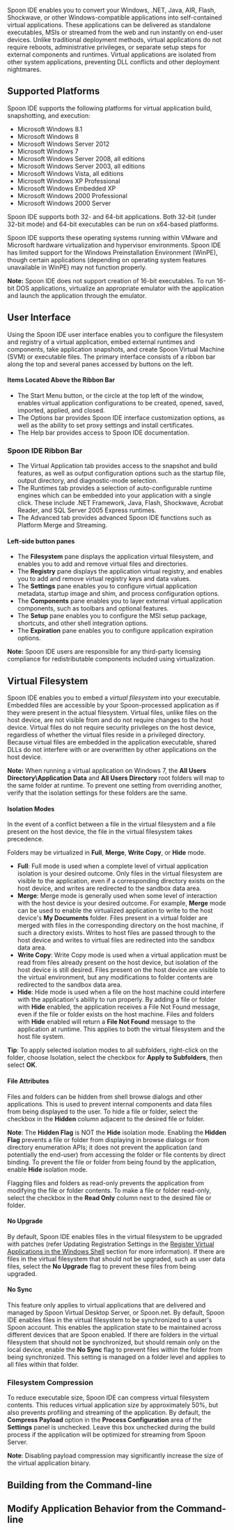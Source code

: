 Spoon IDE enables you to convert your Windows, .NET, Java, AIR, Flash, Shockwave, or other Windows-compatible applications into self-contained virtual applications. These applications can be delivered as standalone executables, MSIs or streamed from the web and run instantly on end-user devices. Unlike traditional deployment methods, virtual applications do not require reboots, administrative privileges, or separate setup steps for external components and runtimes. Virtual applications are isolated from other system applications, preventing DLL conflicts and other deployment nightmares.

## Supported Platforms ##
Spoon IDE supports the following platforms for virtual application build, snapshotting, and execution:

- Microsoft Windows 8.1
- Microsoft Windows 8
- Microsoft Windows Server 2012
- Microsoft Windows 7
- Microsoft Windows Server 2008, all editions
- Microsoft Windows Server 2003, all editions
- Microsoft Windows Vista, all editions
- Microsoft Windows XP Professional
- Microsoft Windows Embedded XP
- Microsoft Windows 2000 Professional
- Microsoft Windows 2000 Server

Spoon IDE supports both 32- and 64-bit applications. Both 32-bit (under 32-bit mode) and 64-bit executables can be run on x64-based platforms.

Spoon IDE supports these operating systems running within VMware and Microsoft hardware virtualization and hypervisor environments. Spoon IDE has limited support for the Windows Preinstallation Environment (WinPE), though certain applications (depending on operating system features unavailable in WinPE) may not function properly.

**Note:** Spoon IDE does not support creation of 16-bit executables. To run 16-bit DOS applications, virtualize an appropriate emulator with the application and launch the application through the emulator.

## User Interface ##

Using the Spoon IDE user interface enables you to configure the filesystem and registry of a virtual application, embed external runtimes and components, take application snapshots, and create Spoon Virtual Machine (SVM) or executable files. The primary interface consists of a ribbon bar along the top and several panes accessed by buttons on the left.

#### Items Located Above the Ribbon Bar ####

- The Start Menu button, or the circle at the top left of the window, enables virtual application configurations to be created, opened, saved, imported, applied, and closed.
- The Options bar provides Spoon IDE interface customization options, as well as the ability to set proxy settings and install certificates.
- The Help bar provides access to Spoon IDE documentation.

### Spoon IDE Ribbon Bar ###
- The Virtual Application tab provides access to the snapshot and build features, as well as output configuration options such as the startup file, output directory, and diagnostic-mode selection.
- The Runtimes tab provides a selection of auto-configurable runtime engines which can be embedded into your application with a single click. These include .NET Framework, Java, Flash, Shockwave, Acrobat Reader, and SQL Server 2005 Express runtimes.
- The Advanced tab provides advanced Spoon IDE functions such as Platform Merge and Streaming.

#### Left-side button panes ####

- The **Filesystem** pane displays the application virtual filesystem, and enables you to add and remove virtual files and directories.
- The **Registry** pane displays the application virtual registry, and enables you to add and remove virtual registry keys and data values.
- The **Settings** pane enables you to configure virtual application metadata, startup image and shim, and process configuration options.
- The **Components** pane enables you to layer external virtual application components, such as toolbars and optional features.
- The **Setup** pane enables you to configure the MSI setup package, shortcuts, and other shell integration options.
- The **Expiration** pane enables you to configure application expiration options.

**Note:** Spoon IDE users are responsible for any third-party licensing compliance for redistributable components included using virtualization.

## Virtual Filesystem ##
Spoon IDE enables you to embed a *virtual filesystem* into your executable. Embedded files are accessible by your Spoon-processed application as if they were present in the actual filesystem. Virtual files, unlike files on the host device, are not visible from and do not require changes to the host device. Virtual files do not require security privileges on the host device, regardless of whether the virtual files reside in a privileged directory. Because virtual files are embedded in the application executable, shared DLLs do not interfere with or are overwritten by other applications on the host device.

**Note:** When running a virtual application on Windows 7, the **All Users Directory\Application Data** and **All Users Directory** root folders will map to the same folder at runtime. To prevent one setting from overriding another, verify that the isolation settings for these folders are the same.

#### Isolation Modes ####

In the event of a conflict between a file in the virtual filesystem and a file present on the host device, the file in the virtual filesystem takes precedence.

Folders may be virtualized in **Full**, **Merge**, **Write Copy**, or **Hide** mode.

- **Full**: Full mode is used when a complete level of virtual application isolation is your desired outcome. Only files in the virtual filesystem are visible to the application, even if a corresponding directory exists on the host device, and writes are redirected to the sandbox data area. 
- **Merge**: Merge mode is generally used when some level of interaction with the host device is your desired outcome. For example, **Merge** mode can be used to enable the virtualized application to write to the host device's **My Documents** folder. Files present in a virtual folder are merged with files in the corresponding directory on the host machine, if such a directory exists. Writes to host files are passed through to the host device and writes to virtual files are redirected into the sandbox data area. 
- **Write Copy**: Write Copy mode is used when a virtual application must be read from files already present on the host device, but isolation of the host device is still desired. Files present on the host device are visible to the virtual environment, but any modifications to folder contents are redirected to the sandbox data area. 
- **Hide**: Hide mode is used when a file on the host machine could interfere with the application's ability to run properly. By adding a file or folder with **Hide** enabled, the application receives a File Not Found message, even if the file or folder exists on the host machine. Files and folders with **Hide** enabled will return a **File Not Found** message to the application at runtime. This applies to both the virtual filesystem and the host file system. 

**Tip**: To apply selected isolation modes to all subfolders, right-click on the folder, choose Isolation, select the checkbox for **Apply to Subfolders**, then select **OK**.

#### File Attributes ####

Files and folders can be hidden from shell browse dialogs and other applications. This is used to prevent internal components and data files from being displayed to the user. To hide a file or folder, select the checkbox in the **Hidden** column adjacent to the desired file or folder.

**Note**: The **Hidden Flag** is NOT the **Hide** isolation mode. Enabling the **Hidden Flag** prevents a file or folder from displaying in browse dialogs or from directory enumeration APIs; it does not prevent the application (and potentially the end-user) from accessing the folder or file contents by direct binding. To prevent the file or folder from being found by the application, enable **Hide** isolation mode.

Flagging files and folders as read-only prevents the application from modifying the file or folder contents. To make a file or folder read-only, select the checkbox in the **Read Only** column next to the desired file or folder.

#### No Upgrade ####

By default, Spoon IDE enables files in the virtual filesystem to be upgraded with patches (refer Updating Registration Settings in the [Register Virtual Applications in the Windows Shell](register-virtual-applications-in-the-windows-shell) section for more information). If there are files in the virtual filesystem that should not be upgraded, such as user data files, select the **No Upgrade** flag to prevent these files from being upgraded.

#### No Sync ####

This feature only applies to virtual applications that are delivered and managed by Spoon Virtual Desktop Server, or Spoon.net. By default, Spoon IDE enables files in the virtual filesystem to be synchronized to a user's Spoon account. This enables the application state to be maintained across different devices that are Spoon enabled. If there are folders in the virtual filesystem that should not be synchronized, but should remain only on the local device, enable the **No Sync** flag to prevent files within the folder from being synchronized. This setting is managed on a folder level and applies to all files within that folder.

### Filesystem Compression ###

To reduce executable size, Spoon IDE can compress virtual filesystem contents. This reduces virtual application size by approximately 50%, but also prevents profiling and streaming of the application. By default, the **Compress Payload** option in the **Process Configuration** area of the **Settings** panel is unchecked. Leave this box unchecked during the build process if the application will be optimized for streaming from Spoon Server.

**Note**: Disabling payload compression may significantly increase the size of the virtual application binary.

## Building from the Command-line ##


## Modify Application Behavior from the Command-line ##
